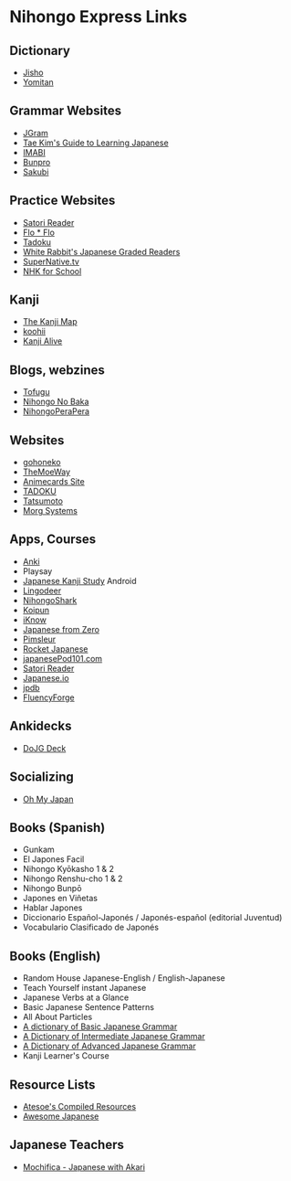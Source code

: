 # Nihongo Express Links

## Dictionary
* [Jisho](https://jisho.org)
* [Yomitan](https://github.com/themoeway/yomitan)

## Grammar Websites

* [JGram](http://www.jgram.org/)
* [Tae Kim's Guide to Learning Japanese](http://www.guidetojapanese.org)
* [IMABI](https://imabi.org/)
* [Bunpro](https://www.bunpro.jp/)
* [Sakubi](https://sakubi.neocities.org/)

## Practice Websites

* [Satori Reader](https://satorireader.com/)
* [Flo * Flo](https://floflo.moe/)
* [Tadoku](https://tadoku.org/japanese/en/)
* [White Rabbit's Japanese Graded Readers](https://www.whiterabbitpress.com/japanesegradedreaders/)
* [SuperNative.tv](https://supernative.tv/ja/)
* [NHK for School](https://www.nhk.or.jp/school/)

## Kanji

* [The Kanji Map](https://thekanjimap.com)
* [koohii](https://kanji.koohii.com/)
* [Kanji Alive](https://kanjialive.com/)

## Blogs, webzines


* [Tofugu](https://www.tofugu.com)
* [Nihongo No Baka](http://www.nihongonobaka.com)
* [NihongoPeraPera](https://nihongoperapera.com/)

## Websites
* [gohoneko](https://gohoneko.neocities.org/)
* [TheMoeWay](https://learnjapanese.moe/)
* [Animecards Site](https://animecards.site/)
* [TADOKU](https://tadoku.app/)
* [Tatsumoto](https://tatsumoto.neocities.org/)
* [Morg Systems](https://morg.systems/Japanese)

## Apps, Courses
* [Anki](https://apps.ankiweb.net/)
* Playsay
* [Japanese Kanji Study](https://play.google.com/store/apps/details?id=com.mindtwisted.kanjistudy&hl=en) Android
* [Lingodeer](https://www.lingodeer.com/)
* [NihongoShark](https://nihongoshark.com/)
* [Koipun](https://www.koipun.com/)
* [iKnow](https://iknow.jp/)
* [Japanese from Zero](https://www.yesjapan.com/)
* [Pimsleur](https://www.pimsleur.com/)
* [Rocket Japanese](https://www.rocketlanguages.com/japanese)
* [japanesePod101.com](https://www.japanesepod101.com/)
* [Satori Reader](https://www.satorireader.com/)
* [Japanese.io](https://www.japanese.io/)
* [jpdb](https://jpdb.io/)
* [FluencyForge](https://www.fluencyforge.com/)

## Ankidecks
* [DoJG Deck](https://dojgdeck.neocities.org/)

## Socializing
* [Oh My Japan](https://www.ohmyjapan.com/)

## Books (Spanish)
* Gunkam
* El Japones Facil
* Nihongo Kyōkasho 1 & 2
* Nihongo Renshu-cho 1 & 2
* Nihongo Bunpō
* Japones en Viñetas
* Hablar Japones
* Diccionario Español-Japonés / Japonés-español (editorial Juventud)
* Vocabulario Clasificado de Japonés

## Books (English)
* Random House Japanese-English / English-Japanese
* Teach Yourself instant Japanese
* Japanese Verbs at a Glance
* Basic Japanese Sentence Patterns
* All About Particles
* [A dictionary of Basic Japanese Grammar](https://bookclub.japantimes.co.jp/en/book/b309630.html)
* [A Dictionary of Intermediate Japanese Grammar](https://bookclub.japantimes.co.jp/en/book/b309631.html)
* [A Dictionary of Advanced Japanese Grammar](https://bookclub.japantimes.co.jp/en/book/b309638.html)
* Kanji Learner's Course


## Resource Lists
* [Atesoe's Compiled Resources](https://github.com/atesoe/atesoe.github.io)
* [Awesome Japanese](https://github.com/yudataguy/Awesome-Japanese)

## Japanese Teachers
* [Mochifica - Japanese with Akari](https://mochifika.com/)
